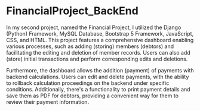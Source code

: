 # FinancialProject_BackEnd
In my second project, named the Financial Project, I utilized the Django (Python) Framework, MySQL Database, Bootstrap 5 Framework, JavaScript, CSS, and HTML. This project features a comprehensive dashboard enabling various processes, such as adding (storing) members (debtors) and facilitating the editing and deletion of member records. Users can also add (store) initial transactions and perform corresponding edits and deletions.

Furthermore, the dashboard allows the addition (payment) of payments with backend calculations. Users can edit and delete payments, with the ability to rollback calculation proceedings on the backend under specific conditions. Additionally, there's a functionality to print payment details and save them as PDF for debtors, providing a convenient way for them to review their payment information.
